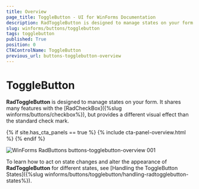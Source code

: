 ```yaml
---
title: Overview
page_title: ToggleButton - UI for WinForms Documentation
description: RadToggleButton is designed to manage states on your form. It shares many features with the RadCheckBox, but provides a different visual effect than the standard check mark. 
slug: winforms/buttons/togglebutton
tags: togglebutton
published: True
position: 0
CTAControlName: ToggleButton
previous_url: buttons-togglebutton-overview
---
```


# ToggleButton


__RadToggleButton__ is designed to manage states on your form. It shares many features with the [RadCheckBox]({%slug winforms/buttons/checkbox%}), but provides a different visual effect than the standard check mark. 

{% if site.has_cta_panels == true %}
{% include cta-panel-overview.html %}
{% endif %}

![WinForms RadButtons buttons-togglebutton-overview 001](images/buttons-togglebutton-overview001.png)

To learn how to act on state changes and alter the appearance of __RadToggleButton__ for different states, see [Handling the ToggleButton States]({%slug winforms/buttons/togglebutton/handling-radtogglebutton-states%}).
